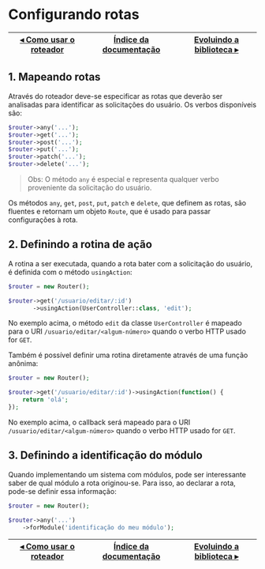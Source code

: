# Configurando rotas

[◂ Como usar o roteador](01-roteador.md) | [Índice da documentação](indice.md) | [Evoluindo a biblioteca ▸](99-evoluindo.md)
-- | -- | --

## 1. Mapeando rotas

Através do roteador deve-se especificar as rotas que deverão ser analisadas para
identificar as solicitações do usuário. Os verbos disponíveis são:

```php
$router->any('...');
$router->get('...');
$router->post('...');
$router->put('...');
$router->patch('...');
$router->delete('...');
```

> Obs: O método `any` é especial e representa qualquer verbo proveniente da
solicitação do usuário.

Os métodos `any`, `get`, `post`, `put`, `patch` e `delete`, que definem as rotas,
são fluentes e retornam um objeto `Route`, que é usado para passar configurações
à rota.

## 2. Definindo a rotina de ação

A rotina a ser executada, quando a rota bater com a solicitação do usuário, é
definida com o método `usingAction`:

```php
$router = new Router();

$router->get('/usuario/editar/:id')
       ->usingAction(UserController::class, 'edit');
```

No exemplo acima, o método `edit` da classe `UserController` é mapeado para o
URI `/usuario/editar/<algum-número>` quando o verbo HTTP usado for `GET`.

Também é possível definir uma rotina diretamente através de uma função anônima:

```php
$router = new Router();

$router->get('/usuario/editar/:id')->usingAction(function() {
    return 'olá';
});
```

No exemplo acima, o callback será mapeado para o URI `/usuario/editar/<algum-número>`
quando o verbo HTTP usado for `GET`.

## 3. Definindo a identificação do módulo

Quando implementando um sistema com módulos, pode ser interessante saber de
qual módulo a rota originou-se. Para isso, ao declarar a rota, pode-se definir
essa informação:

```php
$router = new Router();

$router->any('...')
    ->forModule('identificação do meu módulo');
```

[◂ Como usar o roteador](01-roteador.md) | [Índice da documentação](indice.md) | [Evoluindo a biblioteca ▸](99-evoluindo.md)
-- | -- | --
